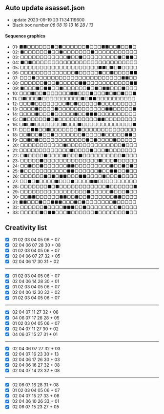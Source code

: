 ## Auto update asasset.json

* update 2023-09-19 23:11:34.119600
* Black box number _06 08 10 13 16 28 / 13_
#### Sequence graphics

* 01: ■■□□□□□□■□■□□□□□□■□□□■■□□■□□■□
* 02: ■□□□□□□■□□■□□□□□□□■□□□□□□□□□□□
* 03: □□□□□□□□□□□□■□□■□□□□□□□□□■□■■□
* 04: ■□■□□□□□□□□□□□□□□□□□□□□□□□□□□□
* 05: □□□□□□□□□□□□□□□□□□□□■■□■□■□□□□
* 06: □□□□□□□□□□□□□□■□□□□□■□□■□□□□■■
* 07: □□□■□□□□□□□□□□□□□□□□□□□□□□■■□□
* 08: □□□□□□■□□■□□□□□■■□□□□□□□□□□□■■
* 09: ■□□□■□■■□□■□□□□□□■□■□■■□□□■□□□
* 10: □□□■□□■□□□□□□■■□□□■□□□■□■□■□□■
* 11: □■□□□■□□□□□□□□□□■□■■□□□□□□□□□□
* 12: □□□■□□□□□□□□■□■□□□□□■□□□□□□□□□
* 13: □□□□■□□□□■□□□□□□□□□□□□■■□□□□□■
* 14: □□□□■□□□■□□□□□■□□■■■□□□□□□□□□□
* 15: □■□□□□□■□■□□□□□□□□□□■■□□□□□□□□
* 16: □■□■□□□□□□□■□□□■□□□□□□□□□□□□□■
* 17: □□□■■□□■□□□□□□□■□□□□□□□□□□□□□□
* 18: □□■□□■□□■□□□□□□□■□□□□■□□□□□■■□
* 19: □□■□■□□□□□□□□□□□□■□■□□□□■□□□□□
* 20: □□□□□□□□□□□■□□□□□□□□□□□□□□■□□□
* 21: □□□□□□□□□□□□□■□□□□■□□□■□□□□□□□
* 22: □■□□□□■□□□□■□□□■□□□□□□□□□□■□□□
* 23: □□□□□■□□□□□□□□□□□□□□■□□□■□□□□□
* 24: □□■□□■□□□□□□■■□□□□□□□□□■□□■□■□
* 25: ■□□□□□□□□□□□■■□□□□□□■□□■■□□■□□
* 26: □□□□□□■□■□■■□□□■■□□□□■□□□■□□□□
* 27: □□■□■□□□□■□□□■□□□□■■□□□□□□□□□□
* 28: □□□□□□□■□■□□□□□□□□□□□□■□□□□□□■
* 29: □□□□□□□□□□□□□□□□□■□□□□□■□□□■□□
* 30: □□■■□□□□□□■■□□■□□■□□□□□□■■□□□□
* 31: ■■□□□■□□■■■□□□■□■□□□□□□□■□□□□□
* 32: □□□□□□■□□□□■■■□□■□□□□□□□□■□□□□
* 33: □□□□□■□■■□□□■□□□□□□■□□□□□□□■□□
## Creativity list

- [x] 01 02 03 04 05 06 + 07
- [x] 02 04 06 07 28 30 + 08
- [x] 01 02 03 04 05 06 + 07
- [x] 02 04 06 07 27 32 + 05
- [x] 02 04 06 17 30 31 + 02
***
- [x] 01 02 03 04 05 06 + 07
- [x] 02 04 06 14 28 30 + 01
- [x] 01 02 03 04 05 06 + 07
- [x] 02 04 06 12 30 32 + 02
- [x] 01 02 03 04 05 06 + 07
***
- [x] 02 04 07 11 27 32 + 08
- [x] 04 06 07 17 26 28 + 05
- [x] 01 02 03 04 05 06 + 07
- [x] 02 04 07 11 27 30 + 02
- [x] 04 06 07 15 27 31 + 01
***
- [x] 02 04 06 07 27 32 + 03
- [x] 02 04 07 16 23 30 + 13
- [x] 02 04 06 17 26 30 + 03
- [x] 02 04 06 16 27 32 + 08
- [x] 02 04 07 14 23 32 + 08
***
- [x] 02 06 07 16 28 31 + 08
- [x] 01 02 03 04 05 06 + 07
- [x] 02 04 07 15 27 33 + 08
- [x] 02 04 06 10 26 33 + 01
- [x] 02 06 07 15 23 27 + 05
